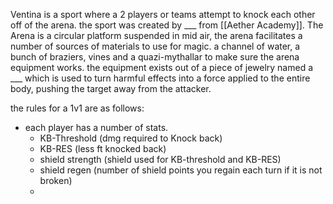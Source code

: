 Ventina is a sport where a 2 players or teams attempt to knock each other off of the arena. the sport was created by ___ from [[Aether Academy]]. 
The Arena is a circular platform suspended in mid air, the arena facilitates a number of sources of materials to use for magic. a channel of water, a bunch of braziers, vines and a quazi-mythallar to make sure the arena equipment works. the equipment exists out of a piece of jewelry named a ___ which is used to turn harmful effects into a force applied to the entire body, pushing the target away from the attacker.

the rules for a 1v1 are as follows:
- each player has a number of stats.
	- KB-Threshold (dmg required to Knock back)
	- KB-RES (less ft knocked back)
	- shield strength (shield used for KB-threshold and KB-RES)
	- shield regen (number of shield points you regain each turn if it is not broken)
	- 